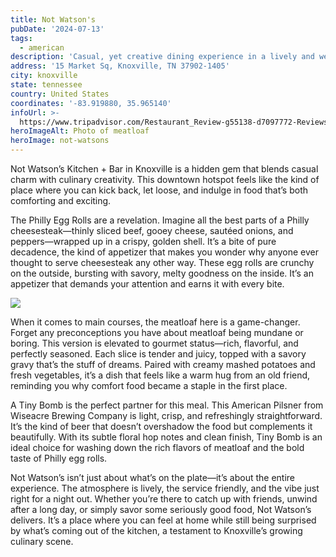 ```yaml
---
title: Not Watson's
pubDate: '2024-07-13'
tags:
  - american
description: 'Casual, yet creative dining experience in a lively and welcoming atmosphere'
address: '15 Market Sq, Knoxville, TN 37902-1405'
city: knoxville
state: tennessee
country: United States
coordinates: '-83.919880, 35.965140'
infoUrl: >-
  https://www.tripadvisor.com/Restaurant_Review-g55138-d7097772-Reviews-Not_Watsons_Kitchen_Bar-Knoxville_Tennessee.html
heroImageAlt: Photo of meatloaf
heroImage: not-watsons
---
```


Not Watson’s Kitchen + Bar in Knoxville is a hidden gem that blends casual charm with culinary creativity. This downtown hotspot feels like the kind of place where you can kick back, let loose, and indulge in food that’s both comforting and exciting.

The Philly Egg Rolls are a revelation. Imagine all the best parts of a Philly cheesesteak—thinly sliced beef, gooey cheese, sautéed onions, and peppers—wrapped up in a crispy, golden shell. It’s a bite of pure decadence, the kind of appetizer that makes you wonder why anyone ever thought to serve cheesesteak any other way. These egg rolls are crunchy on the outside, bursting with savory, melty goodness on the inside. It’s an appetizer that demands your attention and earns it with every bite.

![](/not-watsons-philly-egg-rolls.webp)

When it comes to main courses, the meatloaf here is a game-changer. Forget any preconceptions you have about meatloaf being mundane or boring. This version is elevated to gourmet status—rich, flavorful, and perfectly seasoned. Each slice is tender and juicy, topped with a savory gravy that’s the stuff of dreams. Paired with creamy mashed potatoes and fresh vegetables, it’s a dish that feels like a warm hug from an old friend, reminding you why comfort food became a staple in the first place.

A Tiny Bomb is the perfect partner for this meal. This American Pilsner from Wiseacre Brewing Company is light, crisp, and refreshingly straightforward. It’s the kind of beer that doesn’t overshadow the food but complements it beautifully. With its subtle floral hop notes and clean finish, Tiny Bomb is an ideal choice for washing down the rich flavors of meatloaf and the bold taste of Philly egg rolls.

Not Watson’s isn’t just about what’s on the plate—it’s about the entire experience. The atmosphere is lively, the service friendly, and the vibe just right for a night out. Whether you’re there to catch up with friends, unwind after a long day, or simply savor some seriously good food, Not Watson’s delivers. It’s a place where you can feel at home while still being surprised by what’s coming out of the kitchen, a testament to Knoxville’s growing culinary scene.
